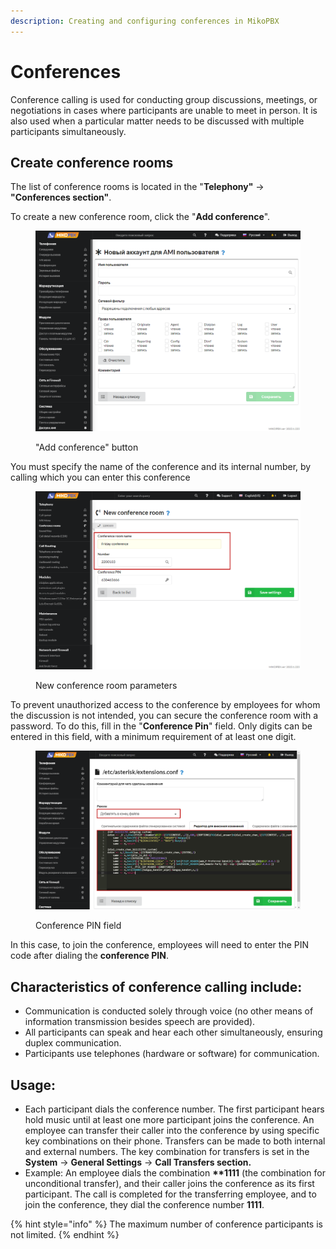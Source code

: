 ```yaml
---
description: Creating and configuring conferences in MikoPBX
---
```


# Conferences

Conference calling is used for conducting group discussions, meetings, or negotiations in cases where participants are unable to meet in person. It is also used when a particular matter needs to be discussed with multiple participants simultaneously.

## Create conference rooms

The list of conference rooms is located in the "**Telephony"** -> **"Conferences section"**.

To create a new conference room, click the "**Add conference**".

<figure><img src="../../.gitbook/assets/2 (24).png" alt=""><figcaption><p>"Add conference" button</p></figcaption></figure>

You must specify the name of the conference and its internal number, by calling which you can enter this conference

<figure><img src="../../.gitbook/assets/new1 (2).png" alt=""><figcaption><p>New conference room parameters</p></figcaption></figure>

To prevent unauthorized access to the conference by employees for whom the discussion is not intended, you can secure the conference room with a password. To do this, fill in the "**Conference Pin**" field. Only digits can be entered in this field, with a minimum requirement of at least one digit.

<figure><img src="../../.gitbook/assets/new.png" alt=""><figcaption><p>Conference PIN field</p></figcaption></figure>

In this case, to join the conference, employees will need to enter the PIN code after dialing the **conference PIN**.

## Characteristics of conference calling include:

* Communication is conducted solely through voice (no other means of information transmission besides speech are provided).
* All participants can speak and hear each other simultaneously, ensuring duplex communication.
* Participants use telephones (hardware or software) for communication.

## Usage:&#x20;

* Each participant dials the conference number. The first participant hears hold music until at least one more participant joins the conference. An employee can transfer their caller into the conference by using specific key combinations on their phone. Transfers can be made to both internal and external numbers. The key combination for transfers is set in the **System** -> **General Settings** -> **Call Transfers section.**&#x20;
* Example: An employee dials the combination **\*\*1111** (the combination for unconditional transfer), and their caller joins the conference as its first participant. The call is completed for the transferring employee, and to join the conference, they dial the conference number **1111**.

{% hint style="info" %}
The maximum number of conference participants is not limited.
{% endhint %}
